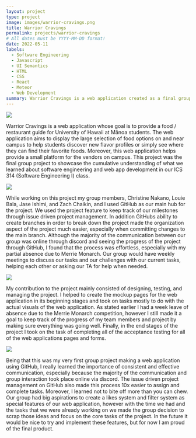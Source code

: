 ```yaml
---
layout: project
type: project
image: images/warrior-cravings.png
title: Warrior Cravings
permalink: projects/warrior-cravings
# All dates must be YYYY-MM-DD format!
date: 2022-05-11
labels:
  - Software Engineering
  - Javascript
  - UI Semantics
  - HTML
  - CSS
  - React 
  - Meteor
  - Web Development
summary: Warrior Cravings is a web application created as a final group project for the Software Engineering I (ICS 314) class. It aims to showcase the diverse food option provided on the UHM campus, help students discover new flavor profiles, and provide a platform for the vendors on campus.
---
```

<img class="ui round image" src="{{ site.baseurl }}/images/Screen Shot 2022-05-12 at 9.55.49 AM.png">

Warrior Cravings is a web application whose goal is to provide a food / restaurant guide for University of Hawaii at Mānoa students. The web application aims to display the large selection of food options on and near campus to help students discover new flavor profiles or simply see where they can find their favorite foods. Moreover, this web application helps provide a small platform for the vendors on campus. This project was the final group project to showcase the cumulative understanding of what we learned about software engineering and web app development in our ICS 314 (Software Engineering I) class. 

<img class="ui round image" src="{{ site.baseurl }}/images/Screen Shot 2022-05-12 at 9.56.06 AM.png">

While working on this project my group members, Christine Nakano, Louie Bala, Jase Ishimi, and Zach Chaikin, and I used GitHub as our main hub for the project. We used the project feature to keep track of our milestones through issue driven project management. In addition GitHubs ability to create branches in order to break down the project made the organization aspect of the project much easier, especially when committing changes to the main branch. Although the majority of the communication between our group was online through discord and seeing the progress of the project through GitHub, I found that the process was effortless, especially with my partial absence due to Merrie Monarch. Our group would have weekly meetings to discuss our tasks and our challenges with our current tasks, helping each other or asking our TA for help when needed. 

<img class="ui round image" src="{{ site.baseurl }}/images/Screen Shot 2022-05-12 at 9.56.16 AM.png">

My contribution to the project mainly consisted of designing, testing, and managing the project. I helped to create the mockup pages for the web application in its beginning stages and took on tasks mostly to do with the actual visuals of the web application. As stated earlier I had a week leave of absence due to the Merrie Monarch competition, however I still made it a goal to keep track of the progress of my team members and project by making sure everything was going well. Finally, in the end stages of the project I took on the task of completing all of the acceptance testing for all of the web applications pages and forms. 

<img class="ui round image" src="{{ site.baseurl }}/images/Screen Shot 2022-05-12 at 9.56.27 AM.png">

Being that this was my very first group project making a web application using GitHub, I really learned the importance of consistent and effective communication, especially because the majority of the communication and group interaction took place online via discord. The issue driven project management on GitHub also made this process 10x easier to assign and complete tasks. Moreover, I learned not to bite off more than you can chew. Our group had big aspirations to create a likes system and filter system as special features of our web application, however with the time we had and the tasks that we were already working on we made the group decision to scrap those ideas and focus on the core tasks of the project. In the future it would be nice to try and implement these features, but for now I am proud of the final product.
